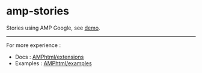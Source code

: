 # amp-stories
Stories using AMP Google, see [demo](https://lab.kukode.in/amp-stories).

<hr>

For more experience :

- Docs : [AMPhtml/extensions](https://github.com/ampproject/amphtml/tree/master/extensions/amp-story)
- Examples : [AMPhtml/examples](https://github.com/ampproject/amphtml/tree/master/examples/amp-story)
